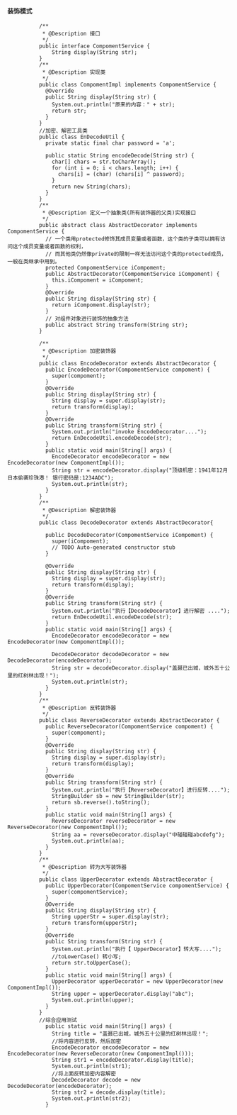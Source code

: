 #### 装饰模式

              /**
               * @Description 接口
               */
              public interface CompomentService {  
                  String display(String str);  
              }
              /**
               * @Description 实现类
               */
              public class CompomentImpl implements CompomentService {
                @Override
                public String display(String str) {
                  System.out.println("原来的内容：" + str);
                  return str;
                }
              }
              //加密、解密工具类  
              public class EnDecodeUtil {
                private static final char password = 'a';

                public static String encodeDecode(String str) {
                  char[] chars = str.toCharArray();
                  for (int i = 0; i < chars.length; i++) {
                    chars[i] = (char) (chars[i] ^ password);
                  }
                  return new String(chars);
                }
              }
              /**
               * @Description 定义一个抽象类(所有装饰器的父类)实现接口
               */
              public abstract class AbstractDecorator implements CompomentService {
                // 一个类用protected修饰其成员变量或者函数，这个类的子类可以拥有访问这个成员变量或者函数的权利，
                // 而其他类仍然像private的限制一样无法访问这个类的protected成员，一般在类继承中用到。
                protected CompomentService iCompoment;
                public AbstractDecorator(CompomentService iCompoment) {
                  this.iCompoment = iCompoment;
                }
                @Override
                public String display(String str) {
                  return iCompoment.display(str);
                }
                // 对组件对象进行装饰的抽象方法
                public abstract String transform(String str);
              }
              
              /**
               * @Description 加密装饰器
               */
              public class EncodeDecorator extends AbstractDecorator {
                public EncodeDecorator(CompomentService compoment) {
                  super(compoment);
                }
                @Override
                public String display(String str) {
                  String display = super.display(str);
                  return transform(display);
                }
                @Override
                public String transform(String str) {
                  System.out.println("invoke EncodeDecorator....");
                  return EnDecodeUtil.encodeDecode(str);
                }
                public static void main(String[] args) {
                  EncodeDecorator encodeDecorator = new EncodeDecorator(new CompomentImpl());
                  String str = encodeDecorator.display("顶级机密：1941年12月 日本偷袭珍珠港！ 银行密码是:1234ADC");
                  System.out.println(str);
                }
              }
              /**
               * @Description 解密装饰器
               */
              public class DecodeDecorator extends AbstractDecorator{

                public DecodeDecorator(CompomentService iCompoment) {
                  super(iCompoment);
                  // TODO Auto-generated constructor stub
                }

                @Override
                public String display(String str) {
                  String display = super.display(str);
                  return transform(display);
                }
                @Override
                public String transform(String str) {
                  System.out.println("执行【DecodeDecorator】进行解密 ....");
                  return EnDecodeUtil.encodeDecode(str);
                }
                public static void main(String[] args) {
                  EncodeDecorator encodeDecorator = new EncodeDecorator(new CompomentImpl());

                  DecodeDecorator decodeDecorator = new DecodeDecorator(encodeDecorator);
                  String str = decodeDecorator.display("盖聂已出城，城外五十公里的红树林出现！");
                  System.out.println(str);
                }
              }
              /**
               * @Description 反转装饰器
               */
              public class ReverseDecorator extends AbstractDecorator {
                public ReverseDecorator(CompomentService compoment) {
                  super(compoment);
                }
                @Override
                public String display(String str) {
                  String display = super.display(str);
                  return transform(display);
                }
                @Override
                public String transform(String str) {
                  System.out.println("执行【ReverseDecorator】进行反转....");
                  StringBuilder sb = new StringBuilder(str);
                  return sb.reverse().toString();
                }
                public static void main(String[] args) {
                  ReverseDecorator reverseDecorator = new ReverseDecorator(new CompomentImpl());
                  String aa = reverseDecorator.display("中碰碰碰abcdefg");
                  System.out.println(aa);
                }
              }
              /**
               * @Description 转为大写装饰器
               */
              public class UpperDecorator extends AbstractDecorator {
                public UpperDecorator(CompomentService compomentService) {
                  super(compomentService);
                }
                @Override
                public String display(String str) {
                  String upperStr = super.display(str);
                  return transform(upperStr);
                }
                @Override
                public String transform(String str) {
                  System.out.println("执行【 UpperDecorator】转大写....");
                  //toLowerCase() 转小写;
                  return str.toUpperCase();
                }
                public static void main(String[] args) {
                  UpperDecorator upperDecorator = new UpperDecorator(new CompomentImpl());
                  String upper = upperDecorator.display("abc");
                  System.out.println(upper);
                }
              }
              //综合应用测试
                public static void main(String[] args) {
                  String title = "盖聂已出城，城外五十公里的红树林出现！";
                  //将内容进行反转，然后加密
                  EncodeDecorator encodeDecorator = new EncodeDecorator(new ReverseDecorator(new CompomentImpl()));
                  String str1 = encodeDecorator.display(title);
                  System.out.println(str1);
                  //将上面反转加密内容解密
                  DecodeDecorator decode = new DecodeDecorator(encodeDecorator);
                  String str2 = decode.display(title);
                  System.out.println(str2);
                }
